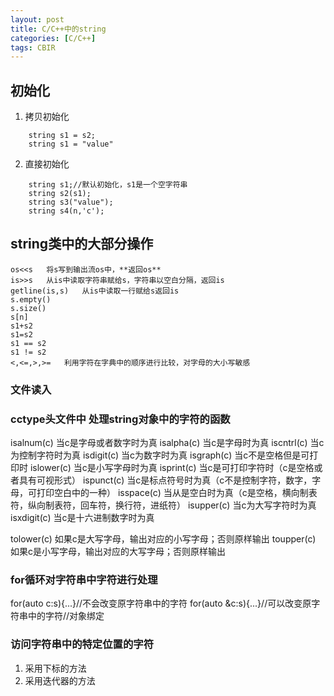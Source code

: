 ```yaml
---
layout: post
title: C/C++中的string
categories: [C/C++]
tags: CBIR
---
```



## 初始化

1. 拷贝初始化
```
	string s1 = s2;
	string s1 = "value"
```
2. 直接初始化
```
	string s1;//默认初始化，s1是一个空字符串
	string s2(s1);
	string s3("value");
	string s4(n,'c');
```
## string类中的大部分操作

```
os<<s	将s写到输出流os中，**返回os**
is>>s	从is中读取字符串赋给s，字符串以空白分隔，返回is
getline(is,s)	从is中读取一行赋给s返回is
s.empty()	
s.size()
s[n]
s1+s2
s1=s2
s1 == s2
s1 != s2
<,<=,>,>=	利用字符在字典中的顺序进行比较，对字母的大小写敏感
```

### 文件读入


### cctype头文件中   处理string对象中的字符的函数

isalnum(c)			当c是字母或者数字时为真
isalpha(c)			当c是字母时为真
iscntrl(c)			当c为控制字符时为真
isdigit(c)			当c为数字时为真
isgraph(c)			当c不是空格但是可打印时
islower(c)			当c是小写字母时为真
isprint(c)			当c是可打印字符时（c是空格或者具有可视形式）
ispunct(c)			当c是标点符号时为真（c不是控制字符，数字，字母，可打印空白中的一种）
isspace(c)			当从是空白时为真（c是空格，横向制表符，纵向制表符，回车符，换行符，进纸符）
isupper(c)			当c为大写字符时为真
isxdigit(c)			当c是十六进制数字时为真

tolower(c)			如果c是大写字母，输出对应的小写字母；否则原样输出
toupper(c)			如果c是小写字母，输出对应的大写字母；否则原样输出

### for循环对字符串中字符进行处理

for(auto c:s){...}//不会改变原字符串中的字符
for(auto &c:s){...}//可以改变原字符串中的字符//对象绑定

### 访问字符串中的特定位置的字符

1. 采用下标的方法
2. 采用迭代器的方法

